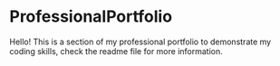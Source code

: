 # ProfessionalPortfolio
Hello! This is a section of my professional portfolio to demonstrate my coding skills, check the readme file for more information.
